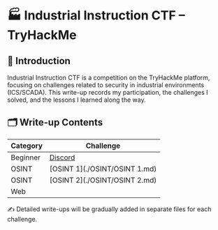 # 🏭 Industrial Instruction CTF – TryHackMe

## 📌 Introduction
Industrial Instruction CTF is a competition on the TryHackMe platform, focusing on challenges related to security in industrial environments (ICS/SCADA).
This write-up records my participation, the challenges I solved, and the lessons I learned along the way.

## 🗂️ Write-up Contents
| Category  | Challenge |
|-----------|-----------|
| Beginner  | [Discord](./Beginner/Discord.md) |
| OSINT     | [OSINT 1](./OSINT/OSINT 1.md) |
| OSINT     | [OSINT 2](./OSINT/OSINT 2.md) |
| Web       | [](./web/.md) |





✍️ Detailed write-ups will be gradually added in separate files for each challenge.
